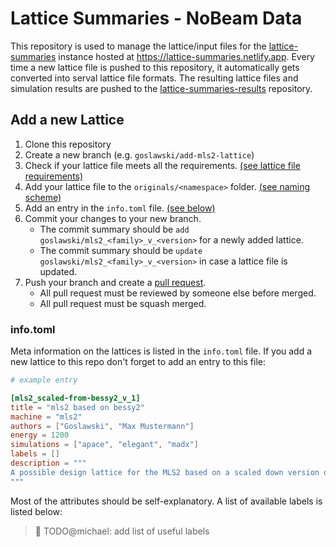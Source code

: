# Lattice Summaries - NoBeam Data

This repository is used to manage the lattice/input files for the [lattice-summaries](https://github.com/nobeam/lattice-summaries) instance hosted at https://lattice-summaries.netlify.app. Every time a new lattice file is pushed to this repository, it automatically gets converted into serval lattice file formats. The resulting lattice files and simulation results are pushed to the [lattice-summaries-results](https://github.com/nobeam/lattice-summaries-results) repository.

## Add a new Lattice

1. Clone this repository
2. Create a new branch (e.g. `goslawski/add-mls2-lattice`)
3. Check if your lattice file meets all the requirements. [(see lattice file requirements)](#lattice-file-requirements) 
4. Add your lattice file to the `originals/<namespace>` folder. [(see naming scheme)](#naming-scheme)
5. Add an entry in the `info.toml` file. [(see below)](#infotoml)
6. Commit your changes to your new branch.
    - The commit summary should be `add goslawski/mls2_<family>_v_<version>` for a newly added lattice.
    - The commit summary should be `update goslawski/mls2_<family>_v_<version>` in case a lattice file is updated.
7. Push your branch and create a [pull request](https://docs.github.com/en/free-pro-team@latest/github/collaborating-with-issues-and-pull-requests/creating-a-pull-request).
    - All pull request must be reviewed by someone else before merged.
    - All pull request must be squash merged. 

### info.toml

Meta information on the lattices is listed in the `info.toml` file. If you add a new lattice to this repo don't forget to add an entry to this file: 

```toml
# example entry

[mls2_scaled-from-bessy2_v_1]
title = "mls2 based on bessy2"
machine = "mls2"
authors = ["Goslawski", "Max Mustermann"]
energy = 1200
simulations = ["apace", "elegant", "madx"]
labels = []
description = """
A possible design lattice for the MLS2 based on a scaled down version of BESSY 2
"""
```

Most of the attributes should be self-explanatory. A list of available labels is listed below:

> :memo: TODO@michael: add list of useful labels
